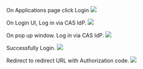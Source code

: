<IntegrationDetailCard title="Login via CAS IdP">

On Applications page click Login
![](https://cdn.authing.cn/docs/20201029205413.png)

On Login UI, Log in via CAS IdP. 
![](https://cdn.authing.cn/docs/20201029205646.png)

On pop up window.  Log in via CAS IdP.
![](https://cdn.authing.cn/docs/20201029205744.png)

Successfully Login.
![](https://cdn.authing.cn/docs/20201029205854.png)

Redirect to redirect URL with Authorization code.
![](https://cdn.authing.cn/docs/20201029205926.png)


</IntegrationDetailCard>